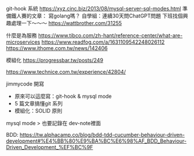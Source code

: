  git-hook 系統
 https://xyz.cinc.biz/2013/08/mysql-server-sql-modes.html
 準備鐵人賽的文章： 寫golang嗎？ 自學組：連續30天問ChatGPT問題
 下班找個興趣處理一下～～～ 
 https://wattbrother.com/31255

什麼是為服務
 https://www.tibco.com/zh-hant/reference-center/what-are-microservices
 https://www.readfog.com/a/1631109542248026112
 https://www.ithome.com.tw/news/142406

模組化
 https://progressbar.tw/posts/249

 https://www.technice.com.tw/experience/42804/


jimmycode 開寫
- 原來可以這麼寫：git-hook & mysql mode
- 5 篇文章搞懂git 系列
- 模組化：SOLID 原則


mysql mode > 也要記錄在 dev-note裡面


BDD:
https://tw.alphacamp.co/blog/bdd-tdd-cucumber-behaviour-driven-development#%E4%BB%80%E9%BA%BC%E6%98%AF_BDD_Behaviour-Driven_Development_%EF%BC%9F

